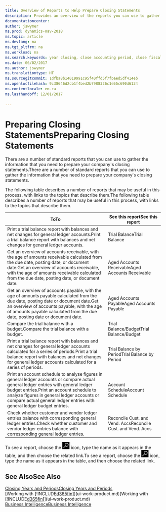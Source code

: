 ```yaml
---
title: Overview of Reports to Help Prepare Closing Statements
description: Provides an overview of the reports you can use to gather information to prepare your company's closing statements when closing the fiscal year.
documentationcenter: 
author: jswymer
ms.prod: dynamics-nav-2018
ms.topic: article
ms.devlang: na
ms.tgt_pltfrm: na
ms.workload: na
ms.search.keywords: year closing, close accounting period, close fiscal year, aging, creditor payments, vendor payments, assets, liabilities, equity, analysis, reporting, financial report, business intelligence, BI, Power Bi, KPI
ms.date: 06/02/2017
ms.author: jswymer
ms.translationtype: HT
ms.sourcegitcommit: 1dfba8b14019991c95f40ffd5f7fbaed5df414eb
ms.openlocfilehash: 9c38646d2cb1f4bed2b7988326c1e55c690d6134
ms.contentlocale: en-ca
ms.lasthandoff: 12/01/2017

---
```

# <a name="preparing-closing-statements"></a><span data-ttu-id="44dd2-103">Preparing Closing Statements</span><span class="sxs-lookup"><span data-stu-id="44dd2-103">Preparing Closing Statements</span></span>
<span data-ttu-id="44dd2-104">There are a number of standard reports that you can use to gather the information that you need to prepare your company's closing statements.</span><span class="sxs-lookup"><span data-stu-id="44dd2-104">There are a number of standard reports that you can use to gather the information that you need to prepare your company's closing statements.</span></span>

<span data-ttu-id="44dd2-105">The following table describes a number of reports that may be useful in this process, with links to the topics that describe them.</span><span class="sxs-lookup"><span data-stu-id="44dd2-105">The following table describes a number of reports that may be useful in this process, with links to the topics that describe them.</span></span>

| <span data-ttu-id="44dd2-106">To</span><span class="sxs-lookup"><span data-stu-id="44dd2-106">To</span></span> | <span data-ttu-id="44dd2-107">See this report</span><span class="sxs-lookup"><span data-stu-id="44dd2-107">See this report</span></span> |
| --- | --- |
| <span data-ttu-id="44dd2-108">Print a trial balance report with balances and net changes for general ledger accounts.</span><span class="sxs-lookup"><span data-stu-id="44dd2-108">Print a trial balance report with balances and net changes for general ledger accounts.</span></span> |<span data-ttu-id="44dd2-109">Trial Balance</span><span class="sxs-lookup"><span data-stu-id="44dd2-109">Trial Balance</span></span> |
| <span data-ttu-id="44dd2-110">Get an overview of accounts receivable, with the age of amounts receivable calculated from the due date, posting date, or document date.</span><span class="sxs-lookup"><span data-stu-id="44dd2-110">Get an overview of accounts receivable, with the age of amounts receivable calculated from the due date, posting date, or document date.</span></span> |<span data-ttu-id="44dd2-111">Aged Accounts Receivable</span><span class="sxs-lookup"><span data-stu-id="44dd2-111">Aged Accounts Receivable</span></span> |
| <span data-ttu-id="44dd2-112">Get an overview of accounts payable, with the age of amounts payable calculated from the due date, posting date or document date.</span><span class="sxs-lookup"><span data-stu-id="44dd2-112">Get an overview of accounts payable, with the age of amounts payable calculated from the due date, posting date or document date.</span></span> |<span data-ttu-id="44dd2-113">Aged Accounts Payable</span><span class="sxs-lookup"><span data-stu-id="44dd2-113">Aged Accounts Payable</span></span> |
| <span data-ttu-id="44dd2-114">Compare the trial balance with a budget.</span><span class="sxs-lookup"><span data-stu-id="44dd2-114">Compare the trial balance with a budget.</span></span> |<span data-ttu-id="44dd2-115">Trial Balance/Budget</span><span class="sxs-lookup"><span data-stu-id="44dd2-115">Trial Balance/Budget</span></span> |
| <span data-ttu-id="44dd2-116">Print a trial balance report with balances and net changes for general ledger accounts calculated for a series of periods.</span><span class="sxs-lookup"><span data-stu-id="44dd2-116">Print a trial balance report with balances and net changes for general ledger accounts calculated for a series of periods.</span></span> |<span data-ttu-id="44dd2-117">Trial Balance by Period</span><span class="sxs-lookup"><span data-stu-id="44dd2-117">Trial Balance by Period</span></span> |
| <span data-ttu-id="44dd2-118">Print an account schedule to analyse figures in general ledger accounts or compare actual general ledger entries with general ledger budget entries.</span><span class="sxs-lookup"><span data-stu-id="44dd2-118">Print an account schedule to analyze figures in general ledger accounts or compare actual general ledger entries with general ledger budget entries.</span></span> |<span data-ttu-id="44dd2-119">Account Schedule</span><span class="sxs-lookup"><span data-stu-id="44dd2-119">Account Schedule</span></span> |
| <span data-ttu-id="44dd2-120">Check whether customer and vendor ledger entries balance with corresponding general ledger entries.</span><span class="sxs-lookup"><span data-stu-id="44dd2-120">Check whether customer and vendor ledger entries balance with corresponding general ledger entries.</span></span> |<span data-ttu-id="44dd2-121">Reconcile Cust. and Vend. Accs</span><span class="sxs-lookup"><span data-stu-id="44dd2-121">Reconcile Cust. and Vend. Accs</span></span> |

<span data-ttu-id="44dd2-122">To see a report, choose the ![Search for Page or Report](media/ui-search/search_small.png "Search for Page or Report icon") icon, type the name as it appears in the table, and then choose the related link.</span><span class="sxs-lookup"><span data-stu-id="44dd2-122">To see a report, choose the ![Search for Page or Report](media/ui-search/search_small.png "Search for Page or Report icon") icon, type the name as it appears in the table, and then choose the related link.</span></span>

## <a name="see-also"></a><span data-ttu-id="44dd2-123">See Also</span><span class="sxs-lookup"><span data-stu-id="44dd2-123">See Also</span></span>
[<span data-ttu-id="44dd2-124">Closing Years and Periods</span><span class="sxs-lookup"><span data-stu-id="44dd2-124">Closing Years and Periods</span></span>](year-close-years-periods.md)  
<span data-ttu-id="44dd2-125">[Working with [!INCLUDE[d365fin](includes/d365fin_md.md)]](ui-work-product.md)</span><span class="sxs-lookup"><span data-stu-id="44dd2-125">[Working with [!INCLUDE[d365fin](includes/d365fin_md.md)]](ui-work-product.md)</span></span>  
[<span data-ttu-id="44dd2-126">Business Intelligence</span><span class="sxs-lookup"><span data-stu-id="44dd2-126">Business Intelligence</span></span>](bi.md)

